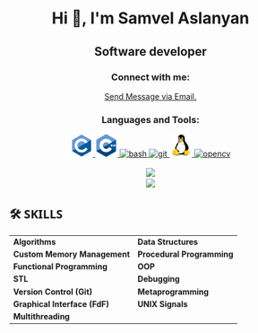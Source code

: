 <h1 align="center">Hi 👋, I'm Samvel Aslanyan</h1>
<h2 align="center">Software developer</h2>

<h3 align="center">Connect with me:</h3>
<p align="center">
    <a href="mailto:samaslanyan3@gmail.com" target="_blank" rel="noreferrer"> 
        Send Message via Email.
    </a>
</p>

<div align="center">
    <h3 align="center">Languages and Tools:</h3>
    <a href="https://www.cprogramming.com/" target="_blank" rel="noreferrer">
        <img src="https://raw.githubusercontent.com/devicons/devicon/master/icons/c/c-original.svg" alt="c" width="40" height="40"/>
    </a>
    <a href="https://www.w3schools.com/cpp/" target="_blank" rel="noreferrer">
        <img src="https://raw.githubusercontent.com/devicons/devicon/master/icons/cplusplus/cplusplus-original.svg" alt="cplusplus" width="40" height="40"/>
    </a>
    <a href="https://www.gnu.org/software/bash/" target="_blank" rel="noreferrer"> 
        <img src="https://www.vectorlogo.zone/logos/gnu_bash/gnu_bash-icon.svg" alt="bash" width="40" height="40"/>
    </a>
    <a href="https://git-scm.com/" target="_blank" rel="noreferrer">
        <img src="https://www.vectorlogo.zone/logos/git-scm/git-scm-icon.svg" alt="git" width="40" height="40"/>
    </a>
    <a href="https://www.linux.org/" target="_blank" rel="noreferrer">
        <img src="https://raw.githubusercontent.com/devicons/devicon/master/icons/linux/linux-original.svg" alt="linux" width="40" height="40"/>
    </a>
    <a href="https://opencv.org/" target="_blank" rel="noreferrer">
        <img src="https://www.vectorlogo.zone/logos/opencv/opencv-icon.svg" alt="opencv" width="40" height="40"/>
    </a>
</div>
<br>
<div align="center">
    <a href="https://git.io/streak-stats">
        <img src="https://streak-stats.demolab.com/?user=assam4&theme=rust-ferris-dark&card_width=800">
    </a>
    <br>
    <a href="https://github.com/anuraghazra/github-readme-stats">
        <img src="https://github-readme-stats.vercel.app/api/top-langs/?username=assam4&layout=compact&hide=Roff,Perl,TeX,GLSL,CMake,HTML,Batchfile,M4,Zig,Lua,Objective-C&size_weight=0.5&count_weight=0.5&theme=great-gatsby&card_width=800"/>
    </a>
</div>

<h2 style="font-family: 'Segoe UI', Tahoma, Geneva, Verdana, sans-serif;">🛠️ SKILLS</h2>

<table class="skills-table">
  <tr>
    <td><strong>Algorithms</strong></td>
    <td><strong>Data Structures</strong></td>
  </tr>
  <tr>
    <td><strong>Custom Memory Management</strong></td>
    <td><strong>Procedural Programming</strong></td>
  </tr>
  <tr>
    <td><strong>Functional Programming</strong></td>
    <td><strong>OOP</strong></td>
  </tr>
  <tr>
    <td><strong>STL</strong></td>
    <td><strong>Debugging</strong></td>
  </tr>
  <tr>
    <td><strong>Version Control (Git)</strong></td>
    <td><strong>Metaprogramming</strong></td>
  </tr>
  <tr>
    <td><strong>Graphical Interface (FdF)</strong></td>
    <td><strong>UNIX Signals</strong></td>
  </tr>
  <tr>
    <td><strong>Multithreading</strong></td>
    <td></td> <!-- Здесь можно оставить пустую ячейку, если нечего добавить -->
  </tr>
</table>

